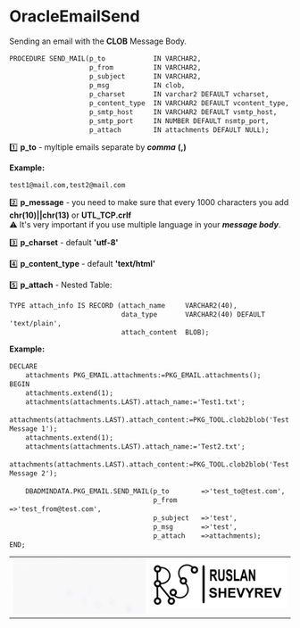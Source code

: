 # OracleEmailSend

Sending an email with the **CLOB** Message Body.

```
PROCEDURE SEND_MAIL(p_to            IN VARCHAR2,
                    p_from          IN VARCHAR2,
                    p_subject       IN VARCHAR2,
                    p_msg           IN clob,
                    p_charset       IN varchar2 DEFAULT vcharset,
                    p_content_type  IN VARCHAR2 DEFAULT vcontent_type,
                    p_smtp_host     IN VARCHAR2 DEFAULT vsmtp_host,
                    p_smtp_port     IN NUMBER DEFAULT nsmtp_port,
                    p_attach        IN attachments DEFAULT NULL);
```

:one: **p_to** - myltiple emails separate by ***comma*** **(,)**

**Example:**
```
test1@mail.com,test2@mail.com
```

:two: **p_message** - you need to make sure that every 1000 characters you add **chr(10)||chr(13)** or **UTL_TCP.crlf**\
:warning: It's very important if you use multiple language in your ***message body***.

:three: **p_charset** - default **'utf-8'**

:four: **p_content_type** - default **'text/html'**

:five: **p_attach** - Nested Table:

```
TYPE attach_info IS RECORD (attach_name     VARCHAR2(40),
                            data_type       VARCHAR2(40) DEFAULT 'text/plain',
                            attach_content  BLOB);
```

**Example:**
```
DECLARE
    attachments PKG_EMAIL.attachments:=PKG_EMAIL.attachments();
BEGIN
    attachments.extend(1);
    attachments(attachments.LAST).attach_name:='Test1.txt';
    attachments(attachments.LAST).attach_content:=PKG_TOOL.clob2blob('Test Message 1');
    attachments.extend(1);
    attachments(attachments.LAST).attach_name:='Test2.txt';
    attachments(attachments.LAST).attach_content:=PKG_TOOL.clob2blob('Test Message 2');

    DBADMINDATA.PKG_EMAIL.SEND_MAIL(p_to        =>'test_to@test.com',
                                    p_from      =>'test_from@test.com',
                                    p_subject   =>'test',
                                    p_msg       =>'test',
                                    p_attach    =>attachments);
END;
```

<table>
	<tr>
		<td valign="center" width="49%"><img src="https://github.com/Ruslan-Shevyrev/Ruslan-Shevyrev/blob/main/logoRS/logo_mini.gif" title="logo"></td>
		<td valign="center" width="49%"><img src="https://github.com/Ruslan-Shevyrev/Ruslan-Shevyrev/blob/main/logoRS/logoRS_FULL.png" title="RuslanShevyrev"></td>
	</tr>
</table>